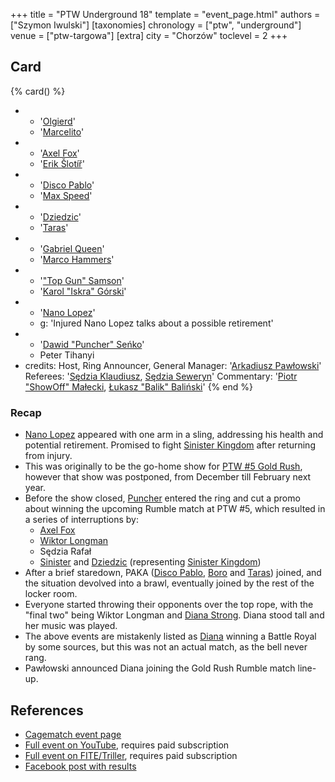 +++
title = "PTW Underground 18"
template = "event_page.html"
authors = ["Szymon Iwulski"]
[taxonomies]
chronology = ["ptw", "underground"]
venue = ["ptw-targowa"]
[extra]
city = "Chorzów"
toclevel = 2
+++

## Card

{% card() %}
- - '[Olgierd](@/w/olgierd.md)'
  - '[Marcelito](@/w/marcelito.md)'
- - '[Axel Fox](@/w/axel-fox.md)'
  - '[Erik Šlotíř](@/w/erik-slotir.md)'
- - '[Disco Pablo](@/w/disco-pablo.md)'
  - '[Max Speed](@/w/max-speed.md)'
- - '[Dziedzic](@/w/dziedzic.md)'
  - '[Taras](@/w/taras.md)'
- - '[Gabriel Queen](@/w/gabriel-queen.md)'
  - '[Marco Hammers](@/w/marco-hammers.md)'
- - '["Top Gun" Samson](@/w/samson.md)'
  - '[Karol "Iskra" Górski](@/w/iskra.md)'
- - '[Nano Lopez](@/w/nano-lopez.md)'
  - g: 'Injured Nano Lopez talks about a possible retirement'
- - '[Dawid "Puncher" Seńko](@/w/puncher.md)'
  - Peter Tihanyi
- credits:
    Host, Ring Announcer, General Manager: '[Arkadiusz Pawłowski](@/w/pan-pawlowski.md)'
    Referees: '[Sędzia Klaudiusz](@/w/sedzia-klaudiusz.md), [Sędzia Seweryn](@/w/sedzia-seweryn.md)'
    Commentary: '[Piotr "ShowOff" Małecki](@/w/piotr-malecki.md), [Łukasz "Balik" Baliński](@/w/lukasz-balinski.md)'
{% end %}

### Recap

* [Nano Lopez](@/w/nano-lopez.md) appeared with one arm in a sling, addressing his health and potential retirement. Promised to fight [Sinister Kingdom](@/tt/sinister-kingdom.md) after returning from injury.
* This was originally to be the go-home show for [PTW #5 Gold Rush](@/e/ptw/2024-02-03-ptw-5-gold-rush.md), however that show was postponed, from December till February next year.
* Before the show closed, [Puncher](@/w/puncher.md) entered the ring and cut a promo about winning the upcoming Rumble match at PTW #5, which resulted in a series of interruptions by:
  * [Axel Fox](@/w/axel-fox.md)
  * [Wiktor Longman](@/w/wiktor-longman.md)
  * Sędzia Rafał
  * [Sinister](@/w/sinister.md) and [Dziedzic](@/w/dziedzic.md) (representing [Sinister Kingdom](@/tt/sinister-kingdom.md))
* After a brief staredown, PAKA ([Disco Pablo](@/w/disco-pablo.md), [Boro](@/w/boro.md) and [Taras](@/w/taras.md)) joined, and the situation devolved into a brawl, eventually joined by the rest of the locker room.
* Everyone started throwing their opponents over the top rope, with the "final two" being Wiktor Longman and [Diana Strong](@/w/diana-strong.md). Diana stood tall and her music was played.
* The above events are mistakenly listed as [Diana](@/w/diana-strong.md) winning a Battle Royal by some sources, but this was not an actual match, as the bell never rang.
* Pawłowski announced Diana joining the Gold Rush Rumble match line-up.

## References

* [Cagematch event page](https://www.cagematch.net/?id=1&nr=365972)
* [Full event on YouTube](https://www.youtube.com/watch?v=7DCe7kcCKJQ), requires paid subscription
* [Full event on FITE/Triller](https://www.trillertv.com/watch/ptw-underground-18/2pdq4//), requires paid subscription
* [Facebook post with results](https://www.facebook.com/PrimeTimeWrestlingPL/posts/pfbid0EVFXQZGnWGxD3T8mMSzGaqaXFneVnpWuTC1JkeDY7Hk7nSGcg3ohVGR2A1csDPHfl)
